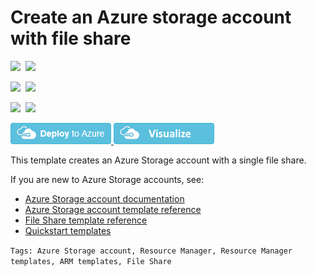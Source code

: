 # Create an Azure storage account with file share

<IMG SRC="https://azurequickstartsservice.blob.core.windows.net/badges/101-storage-file-share/PublicLastTestDate.svg" />&nbsp;
<IMG SRC="https://azurequickstartsservice.blob.core.windows.net/badges/101-storage-file-share/PublicDeployment.svg" />&nbsp;

<IMG SRC="https://azurequickstartsservice.blob.core.windows.net/badges/101-storage-file-share/FairfaxLastTestDate.svg" />&nbsp;
<IMG SRC="https://azurequickstartsservice.blob.core.windows.net/badges/101-storage-file-share/FairfaxDeployment.svg" />&nbsp;

<IMG SRC="https://azurequickstartsservice.blob.core.windows.net/badges/101-storage-file-share/BestPracticeResult.svg" />&nbsp;
<IMG SRC="https://azurequickstartsservice.blob.core.windows.net/badges/101-storage-file-share/CredScanResult.svg" />&nbsp;

<a href="https://portal.azure.com/#create/Microsoft.Template/uri/https%3A%2F%2Fraw.githubusercontent.com%2FAzure%2Fazure-quickstart-templates%2Fmaster%2F101-storage-file-share%2Fazuredeploy.json" target="_blank">
    <img src="https://raw.githubusercontent.com/Azure/azure-quickstart-templates/master/1-CONTRIBUTION-GUIDE/images/deploytoazure.png"/>
</a>
<a href="http://armviz.io/#/?load=https%3A%2F%2Fraw.githubusercontent.com%2FAzure%2Fazure-quickstart-templates%2Fmaster%2F101-storage-file-share%2Fazuredeploy.json" target="_blank">
    <img src="https://raw.githubusercontent.com/Azure/azure-quickstart-templates/master/1-CONTRIBUTION-GUIDE/images/visualizebutton.png"/>
</a>

This template creates an Azure Storage account with a single file share.

If you are new to Azure Storage accounts, see:

- [Azure Storage account documentation](http://azure.microsoft.com/documentation/articles/storage-create-storage-account/)
- [Azure Storage account template reference](https://docs.microsoft.com/azure/templates/microsoft.storage/allversions)
- [File Share template reference](https://docs.microsoft.com/en-us/azure/templates/microsoft.storage/2019-04-01/storageaccounts/fileservices/shares)
- [Quickstart templates](https://azure.microsoft.com/resources/templates/?resourceType=Microsoft.Storage&pageNumber=1&sort=Popular)

`Tags: Azure Storage account, Resource Manager, Resource Manager templates, ARM templates, File Share`

